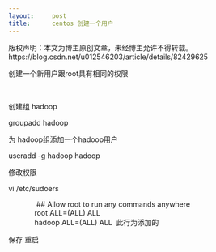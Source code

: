 ```yaml
---
layout:     post
title:      centos 创建一个用户
---
```

<div id="article_content" class="article_content clearfix csdn-tracking-statistics" data-pid="blog" data-mod="popu_307" data-dsm="post">
								<div class="article-copyright">
					版权声明：本文为博主原创文章，未经博主允许不得转载。					https://blog.csdn.net/u012546203/article/details/82429625				</div>
								            <link rel="stylesheet" href="https://csdnimg.cn/release/phoenix/template/css/ck_htmledit_views-f76675cdea.css">
						<div class="htmledit_views" id="content_views">
                <p>创建一个新用户跟root具有相同的权限</p>

<p> </p>

<p>创建组 hadoop</p>

<p>groupadd hadoop</p>

<p>为 hadoop组添加一个hadoop用户</p>

<p>useradd -g hadoop hadoop</p>

<p>修改权限</p>

<p>vi /etc/sudoers</p>

<p>              ## Allow root to run any commands anywhere<br>
             root ALL=(ALL) ALL<br>
             hadoop ALL=(ALL) ALL  此行为添加的</p>

<p>保存 重启</p>            </div>
                </div>